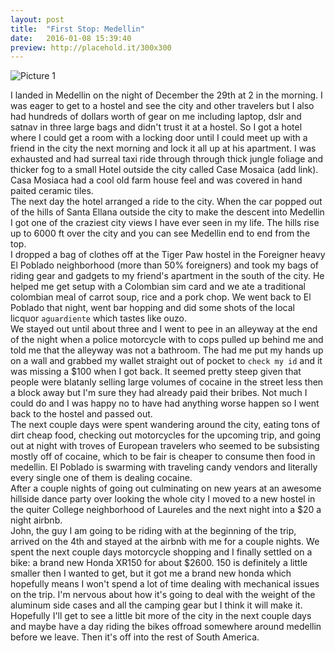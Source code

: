 ```yaml
---
layout: post
title:  "First Stop: Medellin"
date:   2016-01-08 15:39:40
preview: http://placehold.it/300x300
---
```


![Picture 1](http://placehold.it/800x600)

I landed in Medellin on the night of December the 29th at 2 in the morning. I was eager to get to a hostel and see the city and other travelers but I also had hundreds of dollars worth of gear on me including laptop, dslr and satnav in three large bags and didn't trust it at a hostel. So I got a hotel where I could get a room with a locking door until I could meet up with a friend in the city the next morning and lock it all up at his apartment. I was exhausted and had surreal taxi ride through through thick jungle foliage and thicker fog to a small Hotel outside the city called Case Mosaica (add link). Casa Mosiaca had a cool old farm house feel and was covered in hand paited ceramic tiles.
<br>
The next day the hotel arranged a ride to the city. When the car popped out of the hills of Santa Ellana outside the city to make the descent into Medellin I got one of the craziest city views I have ever seen in my life. The hills rise up to 6000 ft over the city and you can see Medellin end to end from the top.
<br>
I dropped a bag of clothes off at the Tiger Paw hostel in the Foreigner heavy El Poblado neighborhood (more than 50% foreigners) and took my bags of riding gear and gadgets to my friend's apartment in the south of the city. He helped me get setup with a Colombian sim card and we ate a traditional colombian meal of carrot soup, rice and a pork chop. We went back to El Poblado that night, went bar hopping and did some shots of the local licquor `aguardiente` which tastes like ouzo.
<br>
We stayed out until about three and I went to pee in an alleyway at the end of the night when a police motorcycle with to cops pulled up behind me and told me that the alleyway was not a bathroom. The had me put my hands up on a wall and grabbed my wallet straight out of pocket to `check my id` and it was missing a $100 when I got back. It seemed pretty steep given that people were blatanly selling large volumes of cocaine in the street less then a block away but I'm sure they had already paid their bribes. Not much I could do and I was happy no to have had anything worse happen so I went back to the hostel and passed out.
<br>
The next couple days were spent wandering around the city, eating tons of dirt cheap food, checking out motorcycles for the upcoming trip, and going out at night with troves of European travelers who seemed to be subsisting mostly off of cocaine, which to be fair is cheaper to consume then food in medellin. El Poblado is swarming with traveling candy vendors and literally every single one of them is dealing cocaine.
<br>
After a couple nights of going out culminating on new years at an awesome hillside dance party over looking the whole city I moved to a new hostel in the quiter College neighborhood of Laureles and the next night into a $20 a night airbnb.
<br>
John, the guy I am going to be riding with at the beginning of the trip, arrived on the 4th and stayed at the airbnb with me for a couple nights. We spent the next couple days motorcycle shopping and I finally settled on a bike: a brand new Honda XR150 for about $2600. 150 is definitely a little smaller then I wanted to get, but it got me a brand new honda which hopefully means I won't spend a lot of time dealing with mechanical issues on the trip. I'm nervous about how it's going to deal with the weight of the aluminum side cases and all the camping gear but I think it will make it.
<br>
Hopefully I'll get to see a little bit more of the city in the next couple days and maybe have a day riding the bikes offroad somewhere around medellin before we leave. Then it's off into the rest of South America.